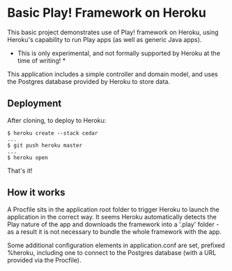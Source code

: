 # Basic Play! Framework on Heroku #

This basic project demonstrates use of Play! framework on Heroku, using Heroku's capability to run Play apps (as well as generic Java apps).
* This is only experimental, and not formally supported by Heroku at the time of writing! *

This application includes a simple controller and domain model, and uses the Postgres database provided by Heroku to store data.

## Deployment ##

After cloning, to deploy to Heroku:

	$ heroku create --stack cedar
	...
	$ git push heroku master
	...
	$ heroku open

That's it!

## How it works ##

A Procfile sits in the application root folder to trigger Heroku to launch the application in the correct way. It seems Heroku automatically detects the Play nature of the app and downloads the framework into a '.play' folder - as a result it is not necessary to bundle the whole framework with the app.

Some additional configuration elements in application.conf are set, prefixed %heroku, including one to connect to the Postgres database (with a URL provided via the Procfile).
